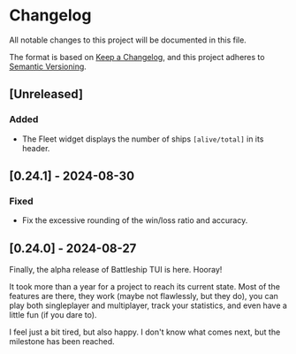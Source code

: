 # Changelog
All notable changes to this project will be documented in this file.

The format is based on [Keep a Changelog](https://keepachangelog.com/en/1.0.0/),
and this project adheres to [Semantic Versioning](https://semver.org/spec/v2.0.0.html).

## [Unreleased]
### Added
- The Fleet widget displays the number of ships `[alive/total]` in its header.

## [0.24.1] - 2024-08-30
### Fixed
- Fix the excessive rounding of the win/loss ratio and accuracy.

## [0.24.0] - 2024-08-27
Finally, the alpha release of Battleship TUI is here. Hooray!

It took more than a year for a project to reach its current state. Most of the features 
are there, they work (maybe not flawlessly, but they do), you can play both singleplayer 
and multiplayer, track your statistics, and even have a little fun (if you dare to).

I feel just a bit tired, but also happy. I don't know what comes next, but the milestone 
has been reached.
